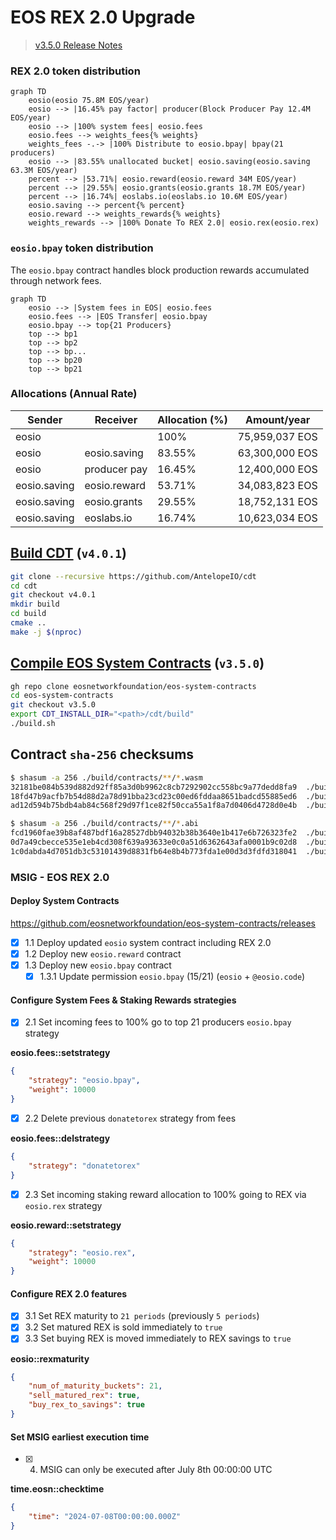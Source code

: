 # EOS REX 2.0 Upgrade

> [v3.5.0 Release Notes](https://github.com/eosnetworkfoundation/eos-system-contracts/releases/tag/v3.5.0)

### REX 2.0 token distribution

```mermaid
graph TD
    eosio(eosio 75.8M EOS/year)
    eosio --> |16.45% pay factor| producer(Block Producer Pay 12.4M EOS/year)
    eosio --> |100% system fees| eosio.fees
    eosio.fees --> weights_fees{% weights}
    weights_fees -.-> |100% Distribute to eosio.bpay| bpay(21 producers)
    eosio --> |83.55% unallocated bucket| eosio.saving(eosio.saving 63.3M EOS/year)
    percent --> |53.71%| eosio.reward(eosio.reward 34M EOS/year)
    percent --> |29.55%| eosio.grants(eosio.grants 18.7M EOS/year)
    percent --> |16.74%| eoslabs.io(eoslabs.io 10.6M EOS/year)
    eosio.saving --> percent{% percent}
    eosio.reward --> weights_rewards{% weights}
    weights_rewards --> |100% Donate To REX 2.0| eosio.rex(eosio.rex)
```

### `eosio.bpay` token distribution

The `eosio.bpay` contract handles block production rewards accumulated through network fees.

```mermaid
graph TD
    eosio --> |System fees in EOS| eosio.fees
    eosio.fees --> |EOS Transfer| eosio.bpay
    eosio.bpay --> top{21 Producers}
    top --> bp1
    top --> bp2
    top --> bp...
    top --> bp20
    top --> bp21
```

### Allocations (Annual Rate)

| Sender | Receiver | Allocation (%)| Amount/year |
|--------|-------|------------|--------|
| eosio  |       | 100% | 75,959,037 EOS |
| eosio | eosio.saving | 83.55% | 63,300,000 EOS |
| eosio | producer pay | 16.45% | 12,400,000 EOS |
| eosio.saving | eosio.reward | 53.71% | 34,083,823 EOS |
| eosio.saving | eosio.grants | 29.55% | 18,752,131 EOS |
| eosio.saving | eoslabs.io | 16.74% | 10,623,034 EOS |

## [Build CDT](https://github.com/AntelopeIO/cdt) (`v4.0.1`)

```bash
git clone --recursive https://github.com/AntelopeIO/cdt
cd cdt
git checkout v4.0.1
mkdir build
cd build
cmake ..
make -j $(nproc)
```

## [Compile EOS System Contracts](https://github.com/eosnetworkfoundation/eos-system-contracts/releases/tag/v3.5.0) (`v3.5.0`)

```bash
gh repo clone eosnetworkfoundation/eos-system-contracts
cd eos-system-contracts
git checkout v3.5.0
export CDT_INSTALL_DIR="<path>/cdt/build"
./build.sh
```

## Contract `sha-256` checksums
```bash
$ shasum -a 256 ./build/contracts/**/*.wasm
32181be084b539d882d92ff85a3d0b9962c8cb7292902cc558bc9a77dedd8fa9  ./build/contracts/eosio.bpay/eosio.bpay.wasm
18fd47b9acfb7b54d88d2a78d91bba23cd23c00ed6fddaa8651badcd55885ed6  ./build/contracts/eosio.reward/eosio.reward.wasm
ad12d594b75bdb4ab84c568f29d97f1ce82f50cca55a1f8a7d0406d4728d0e4b  ./build/contracts/eosio.system/eosio.system.wasm
```

```bash
$ shasum -a 256 ./build/contracts/**/*.abi
fcd1960fae39b8af487bdf16a28527dbb94032b38b3640e1b417e6b726323fe2  ./build/contracts/eosio.bpay/eosio.bpay.abi
0d7a49cbecce535e1eb4cd308f639a93633e0c0a51d6362643afa0001b9c02d8  ./build/contracts/eosio.reward/eosio.reward.abi
1c0dabda4d7051db3c53101439d8831fb64e8b4b773fda1e00d3d3fdfd318041  ./build/contracts/eosio.system/eosio.system.abi
```

### MSIG - EOS REX 2.0

#### Deploy System Contracts

https://github.com/eosnetworkfoundation/eos-system-contracts/releases

- [x] 1.1 Deploy updated `eosio` system contract including REX 2.0
- [x] 1.2 Deploy new `eosio.reward` contract
- [x] 1.3 Deploy new `eosio.bpay` contract
  - [x] 1.3.1 Update permission `eosio.bpay` (15/21) (`eosio` + `@eosio.code`)

#### Configure System Fees & Staking Rewards strategies

- [x] 2.1 Set incoming fees to 100% go to top 21 producers `eosio.bpay` strategy

**eosio.fees::setstrategy**
```json
{
    "strategy": "eosio.bpay",
    "weight": 10000
}
```

- [x] 2.2 Delete previous `donatetorex` strategy from fees

**eosio.fees::delstrategy**
```json
{
    "strategy": "donatetorex"
}
```

- [x] 2.3 Set incoming staking reward allocation to 100% going to REX via `eosio.rex` strategy

**eosio.reward::setstrategy**

```json
{
    "strategy": "eosio.rex",
    "weight": 10000
}
```

#### Configure REX 2.0 features

- [x] 3.1 Set REX maturity to `21 periods` (previously `5 periods`)
- [x] 3.2 Set matured REX is sold immediately to `true`
- [x] 3.3 Set buying REX is moved immediately to REX savings to `true`

**eosio::rexmaturity**
```json
{
    "num_of_maturity_buckets": 21,
    "sell_matured_rex": true,
    "buy_rex_to_savings": true
}
```

#### Set MSIG earliest execution time

- [x] 4. MSIG can only be executed after July 8th 00:00:00 UTC

**time.eosn::checktime**

```json
{
    "time": "2024-07-08T00:00:00.000Z"
}
```